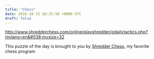 ```yaml
---
title: "Chess"
date: 2016-10-15 16:25:58 +0000 UTC
draft: false
---
```

<a href="http://www.shredderchess.com/online/playshredder/gdailytactics.php?mylang=en&#038;mysize=32">http://www.shredderchess.com/online/playshredder/gdailytactics.php?mylang=en&#038;mysize=32</a>

This puzzle of the day is brought to you by <a href="http://www.shredderchess.com/" target="_blank">Shredder Chess</a>, my favorite chess program